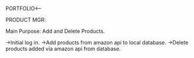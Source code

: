 PORTFOLIO<--

PRODUCT MGR: 

  Main Purpose: Add and Delete Products.
  
  ->Initial log in.
  ->Add products from amazon api to local database.
  ->Delete products added via amazon api from database.

